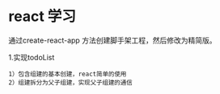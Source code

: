 # react 学习
通过create-react-app 方法创建脚手架工程，然后修改为精简版。

1.实现todoList



    1）包含组建的基本创建，react简单的使用
    2）组建拆分为父子组建，实现父子组建的通信
